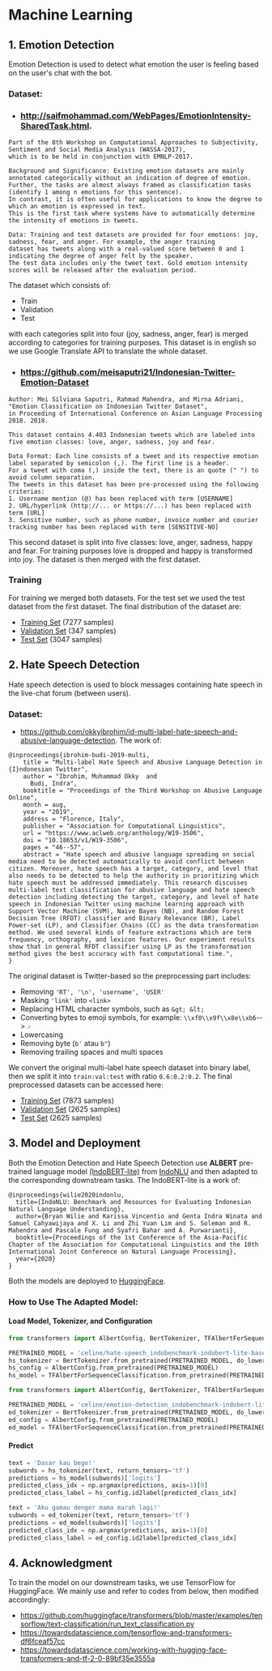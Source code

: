 # Machine Learning

## 1. Emotion Detection
Emotion Detection is used to detect what emotion the user is feeling based on the user's chat with the bot.
### Dataset:
* ### http://saifmohammad.com/WebPages/EmotionIntensity-SharedTask.html.
```
Part of the 8th Workshop on Computational Approaches to Subjectivity, Sentiment and Social Media Analysis (WASSA-2017), 
which is to be held in conjunction with EMNLP-2017.

Background and Significance: Existing emotion datasets are mainly annotated categorically without an indication of degree of emotion. 
Further, the tasks are almost always framed as classification tasks (identify 1 among n emotions for this sentence). 
In contrast, it is often useful for applications to know the degree to which an emotion is expressed in text. 
This is the first task where systems have to automatically determine the intensity of emotions in tweets.

Data: Training and test datasets are provided for four emotions: joy, sadness, fear, and anger. For example, the anger training 
dataset has tweets along with a real-valued score between 0 and 1 indicating the degree of anger felt by the speaker. 
The test data includes only the tweet text. Gold emotion intensity scores will be released after the evaluation period.
```
The dataset which consists of:
* Train
* Validation
* Test

with each categories split into four (joy, sadness, anger, fear) is merged according to categories for training purposes. 
This dataset is in english so we use Google Translate API to translate the whole dataset.

* ### https://github.com/meisaputri21/Indonesian-Twitter-Emotion-Dataset
```
Author: Mei Silviana Saputri, Rahmad Mahendra, and Mirna Adriani, "Emotion Classification on Indonesian Twitter Dataset", 
in Proceeding of International Conference on Asian Language Processing 2018. 2018.

This dataset contains 4.403 Indonesian tweets which are labeled into five emotion classes: love, anger, sadness, joy and fear.

Data Format: Each line consists of a tweet and its respective emotion label separated by semicolon (,). The first line is a header. 
For a tweet with coma (,) inside the text, there is an quote (" ") to avoid column separation.
The tweets in this dataset has been pre-processed using the following criterias:
1. Username mention (@) has been replaced with term [USERNAME]
2. URL/hyperlink (http://... or https://...) has been replaced with term [URL]
3. Sensitive number, such as phone number, invoice number and courier tracking number has been replaced with term [SENSITIVE-NO]
```
This second dataset is split into five classes: love, anger, sadness, happy and fear. For training purposes love is dropped and happy is transformed into joy. The dataset is then merged with the first dataset.

### Training
For training we merged both datasets. For the test set we used the test dataset from the first dataset. The final distribution of the dataset are:
- [Training Set](datasets/emotion_detection/train_emotion_fix.csv) (7277 samples)
- [Validation Set](datasets/emotion_detection/dev_emotion_fix.csv) (347 samples)
- [Test Set](datasets/emotion_detection/test_emotion_fix.csv) (3047 samples)

## 2. Hate Speech Detection
Hate speech detection is used to block messages containing hate speech in the live-chat forum (between users).
### Dataset:
* https://github.com/okkyibrohim/id-multi-label-hate-speech-and-abusive-language-detection. The work of:
```
@inproceedings{ibrohim-budi-2019-multi,
    title = "Multi-label Hate Speech and Abusive Language Detection in {I}ndonesian Twitter",
    author = "Ibrohim, Muhammad Okky  and
      Budi, Indra",
    booktitle = "Proceedings of the Third Workshop on Abusive Language Online",
    month = aug,
    year = "2019",
    address = "Florence, Italy",
    publisher = "Association for Computational Linguistics",
    url = "https://www.aclweb.org/anthology/W19-3506",
    doi = "10.18653/v1/W19-3506",
    pages = "46--57",
    abstract = "Hate speech and abusive language spreading on social media need to be detected automatically to avoid conflict between citizen. Moreover, hate speech has a target, category, and level that also needs to be detected to help the authority in prioritizing which hate speech must be addressed immediately. This research discusses multi-label text classification for abusive language and hate speech detection including detecting the target, category, and level of hate speech in Indonesian Twitter using machine learning approach with Support Vector Machine (SVM), Naive Bayes (NB), and Random Forest Decision Tree (RFDT) classifier and Binary Relevance (BR), Label Power-set (LP), and Classifier Chains (CC) as the data transformation method. We used several kinds of feature extractions which are term frequency, orthography, and lexicon features. Our experiment results show that in general RFDT classifier using LP as the transformation method gives the best accuracy with fast computational time.",
}
```
The original dataset is Twitter-based so the preprocessing part includes:
* Removing `'RT', '\n', 'username', 'USER'`
* Masking `'link'` into `<link>`
* Replacing HTML character symbols, such as `&gt; &lt;`
* Converting bytes to emoji symbols, for example: `\\xf0\\x9f\\x8e\\xb6`--> `🎶`
* Lowercasing
* Removing byte (`b'` atau `b"`)
* Removing trailing spaces and multi spaces

We convert the original multi-label hate speech dataset into binary label, then we split it into `train:val:test` with ratio `0.6:0.2:0.2`. The final preprocessed datasets can be accessed here:
- [Training Set](datasets/hate_speech/train_emo_v2.csv) (7873 samples)
- [Validation Set](datasets/hate_speech/val_emo_v2.csv) (2625 samples)
- [Test Set](datasets/hate_speech/test_emo_v2.csv) (2625 samples)

## 3. Model and Deployment
Both the Emotion Detection and Hate Speech Detection use <b>ALBERT</b> pre-trained language model [(IndoBERT-lite)](https://huggingface.co/indobenchmark/indobert-lite-base-p1) from [IndoNLU](https://www.indobenchmark.com/) and then adapted to the corresponding downstream tasks. The IndoBERT-lite is a work of:
```
@inproceedings{wilie2020indonlu,
  title={IndoNLU: Benchmark and Resources for Evaluating Indonesian Natural Language Understanding},
  author={Bryan Wilie and Karissa Vincentio and Genta Indra Winata and Samuel Cahyawijaya and X. Li and Zhi Yuan Lim and S. Soleman and R. Mahendra and Pascale Fung and Syafri Bahar and A. Purwarianti},
  booktitle={Proceedings of the 1st Conference of the Asia-Pacific Chapter of the Association for Computational Linguistics and the 10th International Joint Conference on Natural Language Processing},
  year={2020}
}
```

Both the models are deployed to [HuggingFace](https://huggingface.co/celine).

### How to Use The Adapted Model:
#### Load Model, Tokenizer, and Configuration
```python
from transformers import AlbertConfig, BertTokenizer, TFAlbertForSequenceClassification

PRETRAINED_MODEL = 'celine/hate-speech_indobenchmark-indobert-lite-base-p1'
hs_tokenizer = BertTokenizer.from_pretrained(PRETRAINED_MODEL, do_lower_case=True)
hs_config = AlbertConfig.from_pretrained(PRETRAINED_MODEL)
hs_model = TFAlbertForSequenceClassification.from_pretrained(PRETRAINED_MODEL, config=hs_config)
```
```python
from transformers import AlbertConfig, BertTokenizer, TFAlbertForSequenceClassification

PRETRAINED_MODEL = 'celine/emotion-detection_indobenchmark-indobert-lite-base-p1'
ed_tokenizer = BertTokenizer.from_pretrained(PRETRAINED_MODEL, do_lower_case=True)
ed_config = AlbertConfig.from_pretrained(PRETRAINED_MODEL)
ed_model = TFAlbertForSequenceClassification.from_pretrained(PRETRAINED_MODEL, config=ed_config)
```

#### Predict
```python
text = 'Dasar kau bego!'
subwords = hs_tokenizer(text, return_tensors='tf')
predictions = hs_model(subwords)['logits']
predicted_class_idx = np.argmax(predictions, axis=1)[0]
predicted_class_label = hs_config.id2label[predicted_class_idx]
```
```python
text = 'Aku gamau denger mama marah lagi!'
subwords = ed_tokenizer(text, return_tensors='tf')
predictions = ed_model(subwords)['logits']
predicted_class_idx = np.argmax(predictions, axis=1)[0]
predicted_class_label = ed_config.id2label[predicted_class_idx]
```
## 4. Acknowledgment
To train the model on our downstream tasks, we use TensorFlow for HuggingFace. We mainly use and refer to codes from below, then modified accordingly:
* https://github.com/huggingface/transformers/blob/master/examples/tensorflow/text-classification/run_text_classification.py
* https://towardsdatascience.com/tensorflow-and-transformers-df6fceaf57cc
* https://towardsdatascience.com/working-with-hugging-face-transformers-and-tf-2-0-89bf35e3555a

